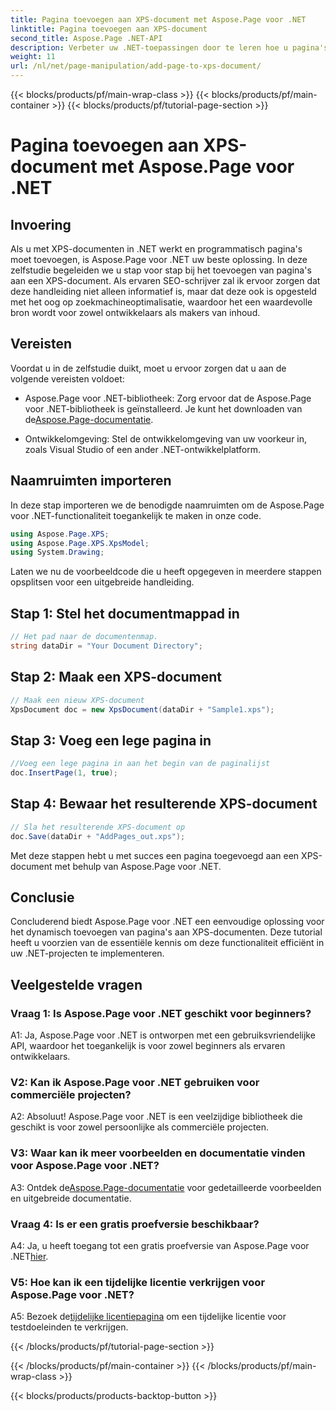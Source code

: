 ```yaml
---
title: Pagina toevoegen aan XPS-document met Aspose.Page voor .NET
linktitle: Pagina toevoegen aan XPS-document
second_title: Aspose.Page .NET-API
description: Verbeter uw .NET-toepassingen door te leren hoe u pagina's aan XPS-documenten toevoegt met Aspose.Page voor .NET. Volg onze stapsgewijze handleiding voor een naadloze integratie.
weight: 11
url: /nl/net/page-manipulation/add-page-to-xps-document/
---
```


{{< blocks/products/pf/main-wrap-class >}}
{{< blocks/products/pf/main-container >}}
{{< blocks/products/pf/tutorial-page-section >}}

# Pagina toevoegen aan XPS-document met Aspose.Page voor .NET

## Invoering

Als u met XPS-documenten in .NET werkt en programmatisch pagina's moet toevoegen, is Aspose.Page voor .NET uw beste oplossing. In deze zelfstudie begeleiden we u stap voor stap bij het toevoegen van pagina's aan een XPS-document. Als ervaren SEO-schrijver zal ik ervoor zorgen dat deze handleiding niet alleen informatief is, maar dat deze ook is opgesteld met het oog op zoekmachineoptimalisatie, waardoor het een waardevolle bron wordt voor zowel ontwikkelaars als makers van inhoud.

## Vereisten

Voordat u in de zelfstudie duikt, moet u ervoor zorgen dat u aan de volgende vereisten voldoet:

-  Aspose.Page voor .NET-bibliotheek: Zorg ervoor dat de Aspose.Page voor .NET-bibliotheek is geïnstalleerd. Je kunt het downloaden van de[Aspose.Page-documentatie](https://reference.aspose.com/page/net/).

- Ontwikkelomgeving: Stel de ontwikkelomgeving van uw voorkeur in, zoals Visual Studio of een ander .NET-ontwikkelplatform.

## Naamruimten importeren

In deze stap importeren we de benodigde naamruimten om de Aspose.Page voor .NET-functionaliteit toegankelijk te maken in onze code.

```csharp
using Aspose.Page.XPS;
using Aspose.Page.XPS.XpsModel;
using System.Drawing;
```

Laten we nu de voorbeeldcode die u heeft opgegeven in meerdere stappen opsplitsen voor een uitgebreide handleiding.

## Stap 1: Stel het documentmappad in

```csharp
// Het pad naar de documentenmap.
string dataDir = "Your Document Directory";
```

## Stap 2: Maak een XPS-document

```csharp
// Maak een nieuw XPS-document
XpsDocument doc = new XpsDocument(dataDir + "Sample1.xps");
```

## Stap 3: Voeg een lege pagina in

```csharp
//Voeg een lege pagina in aan het begin van de paginalijst
doc.InsertPage(1, true);
```

## Stap 4: Bewaar het resulterende XPS-document

```csharp
// Sla het resulterende XPS-document op
doc.Save(dataDir + "AddPages_out.xps");
```

Met deze stappen hebt u met succes een pagina toegevoegd aan een XPS-document met behulp van Aspose.Page voor .NET.

## Conclusie

Concluderend biedt Aspose.Page voor .NET een eenvoudige oplossing voor het dynamisch toevoegen van pagina's aan XPS-documenten. Deze tutorial heeft u voorzien van de essentiële kennis om deze functionaliteit efficiënt in uw .NET-projecten te implementeren.

## Veelgestelde vragen

### Vraag 1: Is Aspose.Page voor .NET geschikt voor beginners?

A1: Ja, Aspose.Page voor .NET is ontworpen met een gebruiksvriendelijke API, waardoor het toegankelijk is voor zowel beginners als ervaren ontwikkelaars.

### V2: Kan ik Aspose.Page voor .NET gebruiken voor commerciële projecten?

A2: Absoluut! Aspose.Page voor .NET is een veelzijdige bibliotheek die geschikt is voor zowel persoonlijke als commerciële projecten.

### V3: Waar kan ik meer voorbeelden en documentatie vinden voor Aspose.Page voor .NET?

 A3: Ontdek de[Aspose.Page-documentatie](https://reference.aspose.com/page/net/) voor gedetailleerde voorbeelden en uitgebreide documentatie.

### Vraag 4: Is er een gratis proefversie beschikbaar?

A4: Ja, u heeft toegang tot een gratis proefversie van Aspose.Page voor .NET[hier](https://releases.aspose.com/).

### V5: Hoe kan ik een tijdelijke licentie verkrijgen voor Aspose.Page voor .NET?

 A5: Bezoek de[tijdelijke licentiepagina](https://purchase.aspose.com/temporary-license/) om een tijdelijke licentie voor testdoeleinden te verkrijgen.

{{< /blocks/products/pf/tutorial-page-section >}}

{{< /blocks/products/pf/main-container >}}
{{< /blocks/products/pf/main-wrap-class >}}

{{< blocks/products/products-backtop-button >}}
